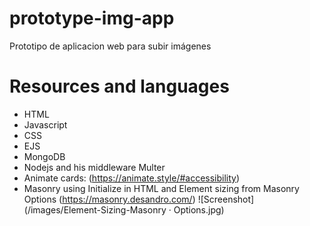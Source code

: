 # prototype-img-app

Prototipo de aplicacion web para subir imágenes

# Resources and languages

- HTML 
- Javascript
- CSS
- EJS
- MongoDB
- Nodejs and his middleware Multer
- Animate cards: (https://animate.style/#accessibility)
- Masonry using Initialize in HTML and Element sizing from Masonry Options (https://masonry.desandro.com/)
![Screenshot](/images/Element-Sizing-Masonry · Options.jpg)
